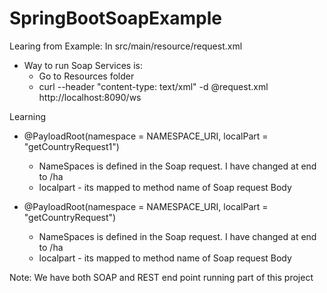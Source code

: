 # SpringBootSoapExample

Learing from Example:
In src/main/resource/request.xml
- Way to run Soap Services is:
  - Go to Resources folder 
  - curl --header "content-type: text/xml" -d @request.xml http://localhost:8090/ws

Learning
- @PayloadRoot(namespace = NAMESPACE_URI, localPart = "getCountryRequest1")
  - NameSpaces is defined in the Soap request. I have changed at end to /ha
  - localpart - its mapped to method name of Soap request Body
 
- @PayloadRoot(namespace = NAMESPACE_URI, localPart = "getCountryRequest")
    - NameSpaces is defined in the Soap request. I have changed at end to /ha
    - localpart - its mapped to method name of Soap request Body

Note: We have both SOAP and REST end point running part of this project

